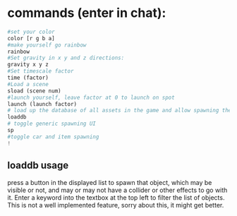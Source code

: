 # commands (enter in chat):

```py
#set your color
color [r g b a]
#make yourself go rainbow
rainbow
#Set gravity in x y and z directions:
gravity x y z
#Set timescale factor
time (factor)
#Load a scene
sload (scene num)
#launch yourself, leave factor at 0 to launch on spot
launch (launch factor)
# load up the database of all assets in the game and allow spawning them through a filtered list - very experimental
loaddb
# toggle generic spawning UI
sp
#toggle car and item spawning
!
```

## loaddb usage
press a button in the displayed list to spawn that object, which may be visible or not, and may or may not have a collider or other effects to go with it.
Enter a keyword into the textbox at the top left to filter the list of objects.
This is not a well implemented feature, sorry about this, it might get better.